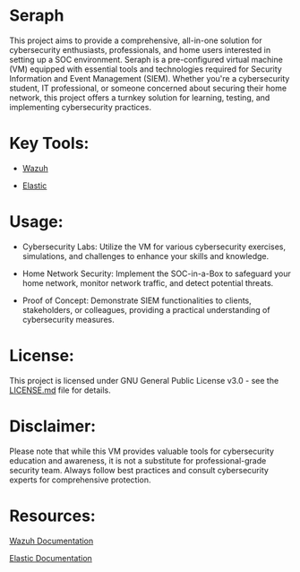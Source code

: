 # Seraph
This project aims to provide a comprehensive, all-in-one solution for cybersecurity enthusiasts, professionals, and home users interested in setting up a SOC environment. Seraph is a pre-configured virtual machine (VM) equipped with essential tools and technologies required for Security Information and Event Management (SIEM). Whether you're a cybersecurity student, IT professional, or someone concerned about securing their home network, this project offers a turnkey solution for learning, testing, and implementing cybersecurity practices.


# Key Tools:

- [Wazuh](https://wazuh.com/)

- [Elastic](https://www.elastic.co/security/siem)

# Usage:

- Cybersecurity Labs: Utilize the VM for various cybersecurity exercises, simulations, and challenges to enhance your skills and knowledge.
    
- Home Network Security: Implement the SOC-in-a-Box to safeguard your home network, monitor network traffic, and detect potential threats.
    
- Proof of Concept: Demonstrate SIEM functionalities to clients, stakeholders, or colleagues, providing a practical understanding of cybersecurity measures.

# License:

This project is licensed under GNU General Public License v3.0 - see the [LICENSE.md](https://github.com/wyrdCCS/ow1/blob/main/LICENSE) file for details.

# Disclaimer:

Please note that while this VM provides valuable tools for cybersecurity education and awareness, it is not a substitute for professional-grade security team. Always follow best practices and consult cybersecurity experts for comprehensive protection.

# Resources:

[Wazuh Documentation](https://documentation.wazuh.com/current/index.html)

[Elastic Documentation](https://www.elastic.co/guide/en/siem/guide/7.7/index.html?)
